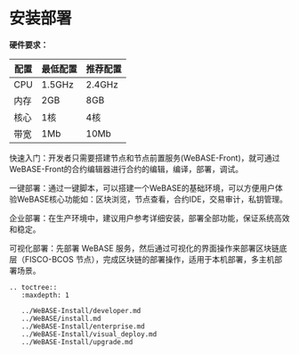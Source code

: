 # 安装部署

**硬件要求：** 

| 配置 | 最低配置 | 推荐配置 |
| ---- | -------- | -------- |
| CPU  | 1.5GHz   | 2.4GHz   |
| 内存 | 2GB      | 8GB      |
| 核心 | 1核      | 4核      |
| 带宽 | 1Mb      | 10Mb     |


快速入门：开发者只需要搭建节点和节点前置服务(WeBASE-Front)，就可通过WeBASE-Front的合约编辑器进行合约的编辑，编译，部署，调试。

一键部署：通过一键脚本，可以搭建一个WeBASE的基础环境，可以方便用户体验WeBASE核心功能如：区块浏览，节点查看，合约IDE，交易审计，私钥管理。

企业部署：在生产环境中，建议用户参考详细安装，部署全部功能，保证系统高效和稳定。

可视化部署：先部署 WeBASE 服务，然后通过可视化的界面操作来部署区块链底层（FISCO-BCOS 节点），完成区块链的部署操作，适用于本机部署，多主机部署场景。

```eval_rst
.. toctree::
   :maxdepth: 1

   ../WeBASE-Install/developer.md
   ../WeBASE/install.md
   ../WeBASE-Install/enterprise.md
   ../WeBASE-Install/visual_deploy.md
   ../WeBASE-Install/upgrade.md
```
